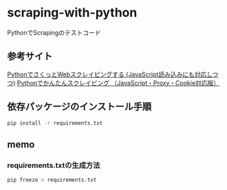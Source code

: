 # scraping-with-python

PythonでScrapingのテストコード

## 参考サイト

[PythonでさくっとWebスクレイピングする (JavaScript読み込みにも対応しつつ)](http://qiita.com/beatinaniwa/items/72b777e23ef2390e13f8)
[Pythonでかんたんスクレイピング （JavaScript・Proxy・Cookie対応版）](http://qiita.com/_akisato/items/2daafdbc3de544cf6c92)

## 依存パッケージのインストール手順
```sh
pip install -r requirements.txt
```
## memo
### requirements.txtの生成方法

```sh
pip freeze > requirements.txt
```
